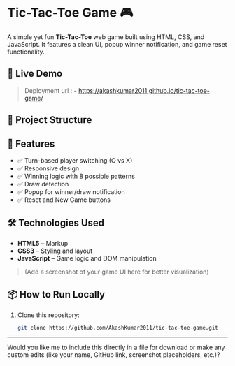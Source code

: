 # Tic-Tac-Toe Game 🎮

A simple yet fun **Tic-Tac-Toe** web game built using HTML, CSS, and JavaScript. It features a clean UI, popup winner notification, and game reset functionality.

## 🔗 Live Demo
> Deployment url : -
> https://akashkumar2011.github.io/tic-tac-toe-game/

## 📁 Project Structure


## 🚀 Features

- ✅ Turn-based player switching (O vs X)
- ✅ Responsive design
- ✅ Winning logic with 8 possible patterns
- ✅ Draw detection
- ✅ Popup for winner/draw notification
- ✅ Reset and New Game buttons

## 🛠️ Technologies Used

- **HTML5** – Markup
- **CSS3** – Styling and layout
- **JavaScript** – Game logic and DOM manipulation


> (Add a screenshot of your game UI here for better visualization)

## 📦 How to Run Locally

1. Clone this repository:
   ```bash
   git clone https://github.com/AkashKumar2011/tic-tac-toe-game.git


---

Would you like me to include this directly in a file for download or make any custom edits (like your name, GitHub link, screenshot placeholders, etc.)?
